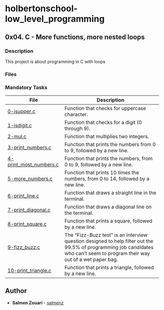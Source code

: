 # holbertonschool-low_level_programming

## 0x04. C - More functions, more nested loops

### Description
This project is about programming in C with loops

### Files
### Mandatory Tasks

| File | Description |
| ------ | ------ |
| [0-isupper.c](0-isupper.c) | Function that checks for uppercase character. |
| [1-isdigit.c](1-isdigit.c) | Function that checks for a digit (0 through 9).  |
| [2-mul.c](2-mul.c) | Function that multiplies two integers.   |
| [3-print_numbers.c](3-print_numbers.c) |  Function that prints the numbers from 0 to 9, followed by a new line. |
| [4-print_most_numbers.c ](4-print_most_numbers.c) | Function that prints the numbers, from 0 to 9, followed by a new line.  |
| [5-more_numbers.c](5-more_numbers.c) | Function that prints 10 times the numbers, from 0 to 14, followed by a new line.  |
| [6-print_line.c](6-print_line.c) | Function that draws a straight line in the terminal.  |
| [7-print_diagonal.c ](7-print_diagonal.c) | Function that draws a diagonal line on the terminal.  |
| [8-print_square.c](8-print_square.c) | Function that prints a square, followed by a new line.  |
| [9-fizz_buzz.c](9-fizz_buzz.c) | The “Fizz-Buzz test” is an interview question designed to help filter out the 99.5% of programming job candidates who can’t seem to program their way out of a wet paper bag.  |
| [10-print_triangle.c](10-print_triangle.c) | Function that prints a triangle, followed by a new line. |


## Author
* **Salmen Zouari** - [salmenz](https://github.com/salmenz)

